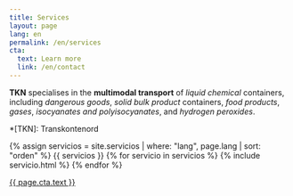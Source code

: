 ```yaml
---
title: Services
layout: page
lang: en
permalink: /en/services
cta:
  text: Learn more
  link: /en/contact
---
```


**TKN** specialises in the **multimodal transport** of *liquid chemical* containers, including *dangerous goods*, *solid bulk product* containers, *food products*, *gases*, *isocyanates and polyisocyanates*, and *hydrogen peroxides*.

<!-- Abbreviations -->
*[TKN]: Transkontenord

<div class="row">
{% assign servicios = site.servicios | where: "lang", page.lang | sort: "orden" %}
{{ servicios }}
{% for servicio in servicios %}
{% include servicio.html %}
{% endfor %}
</div>

<div class="jumbotron clearfix">
  <p class="text-center"><a class="btn btn-default btn-lg" href="{{ page.cta.link }}" role="button">{{ page.cta.text }}</a></p>
</div>
